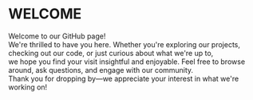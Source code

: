 # WELCOME

Welcome to our GitHub page! 
<br>
We're thrilled to have you here. Whether you're exploring our projects, checking out our code, or just curious about what we're up to,
<br>
we hope you find your visit insightful and enjoyable. Feel free to browse around, ask questions, and engage with our community.
<br>
Thank you for dropping by—we appreciate your interest in what we're working on!
